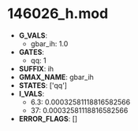 # 146026_h.mod

- **G_VALS**:
  - gbar_ih: 1.0
- **GATES**:
  - qq: 1
- **SUFFIX**: ih
- **GMAX_NAME**: gbar_ih
- **STATES**: ['qq']
- **I_VALS**:
  - 6.3: 0.00032581118816582566
  - 37: 0.00032581118816582566
- **ERROR_FLAGS**: []

